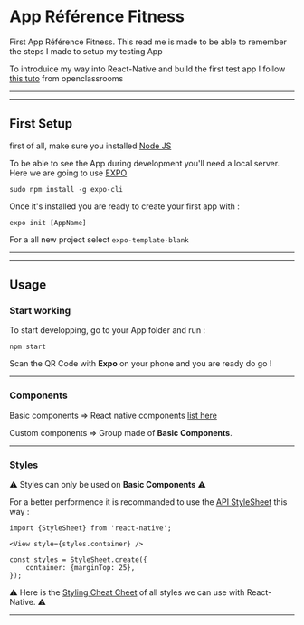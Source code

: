 # App Référence Fitness

First App Référence Fitness. This read me is made to be able to remember the steps I made to setup my testing App

To introduice my way into React-Native and build the first test app I follow [this tuto](https://openclassrooms.com/fr/courses/4902061-developpez-une-application-mobile-react-native) from openclassrooms

* * *
* * *

## First Setup

first of all, make sure you installed [Node JS](https://nodejs.org)

To be able to see the App during development you'll need a local server. Here we are going to use [EXPO](https://expo.io/)

    sudo npm install -g expo-cli

Once it's installed you are ready to create your first app with :

    expo init [AppName]

For a all new project select `expo-template-blank`

* * *
* * *


## Usage

### Start working

To start developping, go to your App folder and run :

    npm start

Scan the QR Code with **Expo** on your phone and you are ready do go !

* * *

### Components

Basic components => React native components [list here](https://facebook.github.io/react-native/docs/components-and-apis#docsNav)

Custom components => Group made of **Basic Components**.

* * *

### Styles

⚠️ Styles can only be used on **Basic Components** ️️️️️⚠️

For a better performence it is recommanded to use the [API StyleSheet](https://facebook.github.io/react-native/docs/stylesheet#docsNav) this way :

    import {StyleSheet} from 'react-native';

    <View style={styles.container} />

    const styles = StyleSheet.create({
        container: {marginTop: 25},
    });

⚠️ Here is the [Styling Cheat Cheet](https://github.com/vhpoet/react-native-styling-cheat-sheet) of all styles we can use with React-Native. ⚠️

* * *
